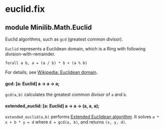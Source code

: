 # euclid.fix

## module Minilib.Math.Euclid

Euclid algorithms, such as `gcd` (greatest common divisor).

`Euclid` represents a Euclidean domain, which is a Ring with following division-with-remainder.
```
forall a b, a = (a / b) * b + (a % b)
```

For details, see [Wikipedia: Euclidean domain](https://en.wikipedia.org/wiki/Euclidean_domain).

#### gcd: [a: Euclid] a -> a -> a;

`gcd(a,b)` calculates the greatest common divisor of `a` and `b`.

#### extended_euclid: [a: Euclid] a -> a -> (a, a, a);

`extended_euclid(a,b)` performs
[Extended Euclidean algorithm](https://en.wikipedia.org/wiki/Extended_Euclidean_algorithm).
It solves `a * x + b * y = d` where `d = gcd(a, b)`,
and returns `(x, y, d)`.

